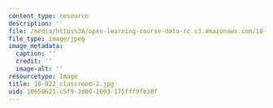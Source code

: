 ```yaml
---
content_type: resource
description: ''
file: /media/https%3A/open-learning-course-data-rc.s3.amazonaws.com/18-022-calculus-of-several-variables-fall-2010/10650621c5f93d001603175fff9fb38f_18-022_classroom-2.jpg
file_type: image/jpeg
image_metadata:
  caption: ''
  credit: ''
  image-alt: ''
resourcetype: Image
title: 18-022_classroom-2.jpg
uid: 10650621-c5f9-3d00-1603-175fff9fb38f
---
```


